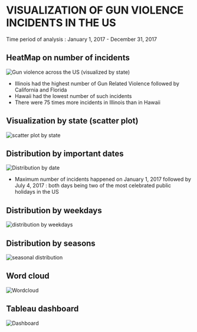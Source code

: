 # VISUALIZATION OF GUN VIOLENCE INCIDENTS IN THE US
Time period of analysis : January 1, 2017 - December 31, 2017
## HeatMap on number of incidents
![Gun violence across the US (visualized by state)](https://github.com/Sonull/Gun-violence/blob/master/gun_violence_map.png)
* Illinois had the highest number of Gun Related Violence followed by California and Florida
* Hawaii had the lowest number of such incidents
* There were 75 times more incidents in Illinois than in Hawaii

## Visualization by state (scatter plot)
![scatter plot by state](https://github.com/Sonull/Gun-violence/blob/master/gun_violence_incidents.png)

## Distribution by important dates
![Distribution by date](https://github.com/Sonull/Gun-violence/blob/master/gun_violence_by_date.png)
* Maximum number of incidents happened on January 1, 2017 followed by July 4, 2017 : both days being two of the most celebrated public holidays in the US

## Distribution by weekdays
![distribution by weekdays](https://github.com/Sonull/Gun-violence/blob/master/gun_violence_by_week.png)

## Distribution by seasons
![seasonal distribution](https://github.com/Sonull/Gun-violence/blob/master/gun_violence_seasonal.png)

## Word cloud
![Wordcloud](https://github.com/Sonull/Gun-violence/blob/master/gun_violence_word_cloud.png)

## Tableau dashboard
![Dashboard](https://github.com/Sonull/Gun-violence/blob/master/gun_violence_combined_dashboard.png)
